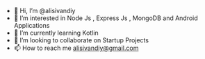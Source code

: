 - 👋 Hi, I’m @alisivandiy
- 👀 I’m interested in Node Js , Express Js , MongoDB and Android Applications 
- 🌱 I’m currently learning Kotlin 
- 💞️ I’m looking to collaborate on Startup Projects 
- 📫 How to reach me alisivandiy@gmail.com

<!---
alisivandiy/alisivandiy is a ✨ special ✨ repository because its `README.md` (this file) appears on your GitHub profile.
You can click the Preview link to take a look at your changes.
--->
